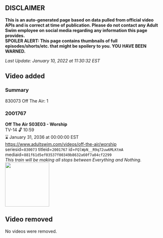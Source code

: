 ## DISCLAIMER
**This is an auto-generated page based on data pulled from official video APIs and is correct at time of publication. Please do not contact any Adult Swim employee on social media regarding any information this page provides.**  
**SPOILER ALERT: This page contains thumbnails of full episodes/shorts/etc. that might be spoilery to you. YOU HAVE BEEN WARNED.**  

_Last Update: January 10, 2022 at 11:30:32 EST_
## Video added
### Summary
830073 Off The Air: 1  
### 2001767
**Off The Air S03E03 - Worship**  
TV-14 🔓 10:59  
⌛ January 31, 2036 at 00:00:00 EST  
https://www.adultswim.com/videos/off-the-air/worship  
seriesid=`830073` titleid=`2001767` id=`FQlWpN__R9q72uw6MLKtmA` mediaid=`881f61d5ef03537f00349b8632a60f7a04cf2299`  
_This train will be making all stops between Everything and Nothing._  
<a href="https://media.cdn.adultswim.com/uploads/20200312/thumbnails/2_203121335477-offtheair_303_dup-20140418.jpg"><img src="https://media.cdn.adultswim.com/uploads/20200312/thumbnails/2_203121335477-offtheair_303_dup-20140418.jpg" height="144px" /></a>
## Video removed
No videos were removed.  
